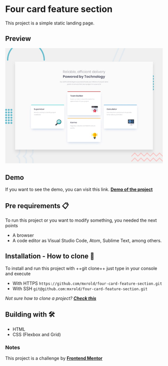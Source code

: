 # Four card feature section

This project is a simple static landing page.

## Preview

![Design preview for the Four card feature section coding challenge](./design/desktop-preview.jpg)

## Demo

If you want to see the demo, you can visit this link. **[Demo of the project](https://mxrold.github.io/four-card-feature-section/)**

## Pre requirements 📋

To run this project or you want to modify something, you needed the next points
- A browser
- A code editor as Visual Studio Code, Atom, Sublime Text, among others.

## Installation - How to clone 🚀

To install and run this project with ++git clone++ just type in your console and execute
- With HTTPS
`https://github.com/mxrold/four-card-feature-section.git`
- With SSH
`git@github.com:mxrold/four-card-feature-section.git`

_Not sure how to clone a project? **[Check this](https://github.com/mxrold/how-to-clone-a-repository-in-github/blob/main/README.md)**_

## Building with 🛠️

- HTML
- CSS (Flexbox and Grid)

### Notes
This project is a challenge by **[Frontend Mentor](https://www.frontendmentor.io/challenges/four-card-feature-section-weK1eFYK)**
